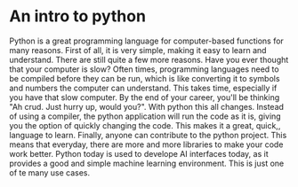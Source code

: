 # An intro to python
Python is a great programming language for computer-based functions for many reasons. First of all, it is very simple, making it easy to learn and understand. There are still quite a few more reasons. Have you ever thought that your computer is slow? Often times, programming languages need to be compiled before they can be run, which is like converting it to symbols and numbers the computer can understand. This takes time, especially if you have that slow computer. By the end of your career, you'll be thinking "Ah crud. Just hurry up, would you?". With python this all changes. Instead of using a compiler, the python application will run the code as it is, giving you the option of quickly changing the code. This makes it a great, quick,, language to learn. Finally, anyone can contribute to the python project. This means that everyday, there are more and more libraries to make your code work better. Python today is used to develope AI interfaces today, as it provides a good and simple machine learning environment. This is just one of te many use cases.

